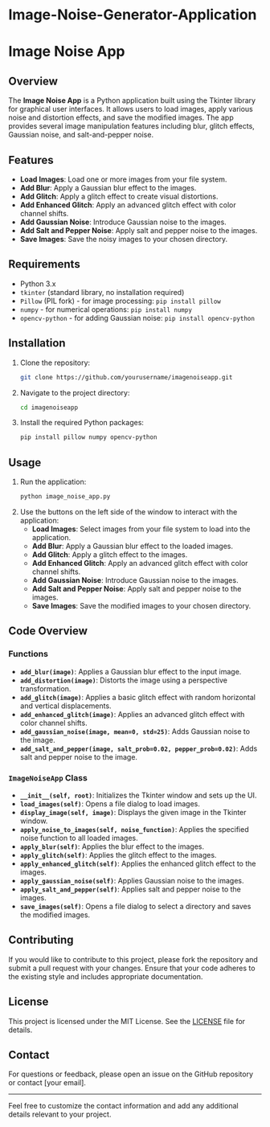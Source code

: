 # Image-Noise-Generator-Application

# Image Noise App

## Overview

The **Image Noise App** is a Python application built using the Tkinter library for graphical user interfaces. It allows users to load images, apply various noise and distortion effects, and save the modified images. The app provides several image manipulation features including blur, glitch effects, Gaussian noise, and salt-and-pepper noise.

## Features

- **Load Images**: Load one or more images from your file system.
- **Add Blur**: Apply a Gaussian blur effect to the images.
- **Add Glitch**: Apply a glitch effect to create visual distortions.
- **Add Enhanced Glitch**: Apply an advanced glitch effect with color channel shifts.
- **Add Gaussian Noise**: Introduce Gaussian noise to the images.
- **Add Salt and Pepper Noise**: Apply salt and pepper noise to the images.
- **Save Images**: Save the noisy images to your chosen directory.

## Requirements

- Python 3.x
- `tkinter` (standard library, no installation required)
- `Pillow` (PIL fork) - for image processing: `pip install pillow`
- `numpy` - for numerical operations: `pip install numpy`
- `opencv-python` - for adding Gaussian noise: `pip install opencv-python`

## Installation

1. Clone the repository:
   ```bash
   git clone https://github.com/yourusername/imagenoiseapp.git
   ```
2. Navigate to the project directory:
   ```bash
   cd imagenoiseapp
   ```
3. Install the required Python packages:
   ```bash
   pip install pillow numpy opencv-python
   ```

## Usage

1. Run the application:
   ```bash
   python image_noise_app.py
   ```
2. Use the buttons on the left side of the window to interact with the application:
   - **Load Images**: Select images from your file system to load into the application.
   - **Add Blur**: Apply a Gaussian blur effect to the loaded images.
   - **Add Glitch**: Apply a glitch effect to the images.
   - **Add Enhanced Glitch**: Apply an advanced glitch effect with color channel shifts.
   - **Add Gaussian Noise**: Introduce Gaussian noise to the images.
   - **Add Salt and Pepper Noise**: Apply salt and pepper noise to the images.
   - **Save Images**: Save the modified images to your chosen directory.

## Code Overview

### Functions

- **`add_blur(image)`**: Applies a Gaussian blur effect to the input image.
- **`add_distortion(image)`**: Distorts the image using a perspective transformation.
- **`add_glitch(image)`**: Applies a basic glitch effect with random horizontal and vertical displacements.
- **`add_enhanced_glitch(image)`**: Applies an advanced glitch effect with color channel shifts.
- **`add_gaussian_noise(image, mean=0, std=25)`**: Adds Gaussian noise to the image.
- **`add_salt_and_pepper(image, salt_prob=0.02, pepper_prob=0.02)`**: Adds salt and pepper noise to the image.

### `ImageNoiseApp` Class

- **`__init__(self, root)`**: Initializes the Tkinter window and sets up the UI.
- **`load_images(self)`**: Opens a file dialog to load images.
- **`display_image(self, image)`**: Displays the given image in the Tkinter window.
- **`apply_noise_to_images(self, noise_function)`**: Applies the specified noise function to all loaded images.
- **`apply_blur(self)`**: Applies the blur effect to the images.
- **`apply_glitch(self)`**: Applies the glitch effect to the images.
- **`apply_enhanced_glitch(self)`**: Applies the enhanced glitch effect to the images.
- **`apply_gaussian_noise(self)`**: Applies Gaussian noise to the images.
- **`apply_salt_and_pepper(self)`**: Applies salt and pepper noise to the images.
- **`save_images(self)`**: Opens a file dialog to select a directory and saves the modified images.

## Contributing

If you would like to contribute to this project, please fork the repository and submit a pull request with your changes. Ensure that your code adheres to the existing style and includes appropriate documentation.

## License

This project is licensed under the MIT License. See the [LICENSE](LICENSE) file for details.

## Contact

For questions or feedback, please open an issue on the GitHub repository or contact [your email].

---

Feel free to customize the contact information and add any additional details relevant to your project.
